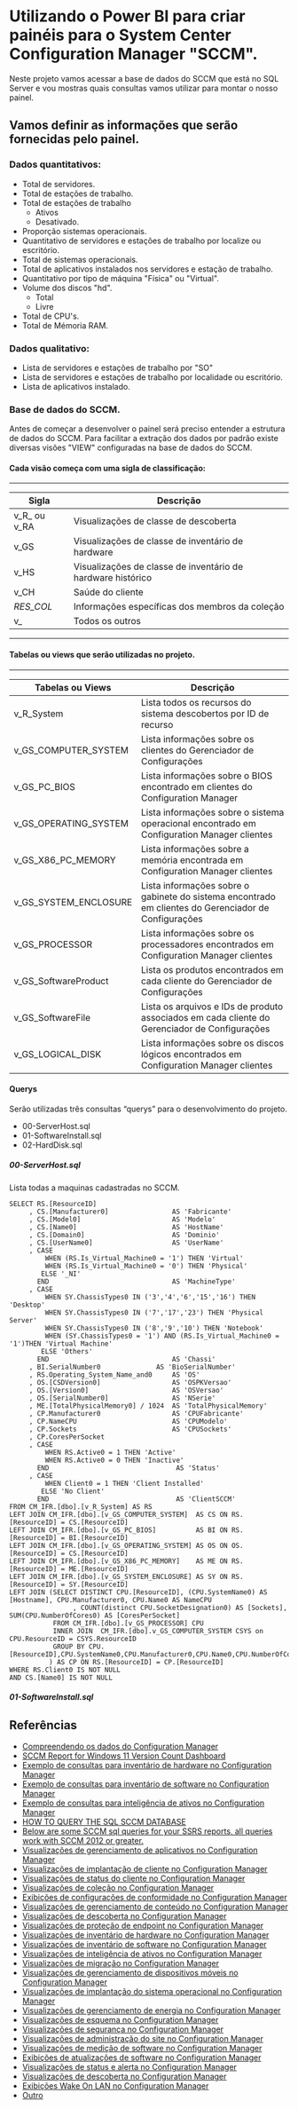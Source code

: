 # Utilizando o Power BI para criar painéis para o System Center Configuration Manager "SCCM".

Neste projeto vamos acessar a base de dados do SCCM que está no SQL Server e vou mostras quais consultas vamos utilizar para montar o nosso painel.

## Vamos definir as informações que serão fornecidas pelo painel.

### Dados quantitativos:
+ Total de servidores.
+ Total de estações de trabalho.
+ Total de estações de trabalho 
  + Ativos
  + Desativado.
+ Proporção sistemas operacionais.
+ Quantitativo de servidores e estações de trabalho por localize ou escritório.
+ Total de sistemas operacionais.
+ Total de aplicativos instalados nos servidores e estação de trabalho.
+ Quantitativo por tipo de máquina "Física" ou "Virtual".
+ Volume dos discos "hd".
  + Total 
  + Livre
+ Total de CPU's.
+ Total de Mémoria RAM.

### Dados qualitativo:
+ Lista de servidores e estações de trabalho por "SO"
+ Lista de servidores e estações de trabalho por localidade ou escritório.
+ Lista de aplicativos instalado.

### Base de dados do SCCM.
Antes de começar a desenvolver o painel será preciso entender a estrutura de dados do SCCM. Para facilitar a extração dos dados por padrão existe diversas visões "VIEW" configuradas na base de dados do SCCM.

#### Cada visão começa com uma sigla de classificação:
-------------------------------
| Sigla         | Descrição    |
|---------------|--------------|
| v_R_ ou v_RA  | Visualizações de classe de descoberta|
| v_GS          | Visualizações de classe de inventário de hardware|
| v_HS          | Visualizações de classe de inventário de hardware histórico|
| v_CH          | Saúde do cliente|
|_RES_COL_      | Informações específicas dos membros da coleção|
| v_            | Todos os outros |
-----------------------------------

#### Tabelas ou views que serão utilizadas no projeto.
-------------------------------
| Tabelas ou Views         | Descrição    |
|---------------|--------------|
|v_R_System|	Lista todos os recursos do sistema descobertos por ID de recurso
|v_GS_COMPUTER_SYSTEM|	Lista informações sobre os clientes do Gerenciador de Configurações
|v_GS_PC_BIOS|	Lista informações sobre o BIOS encontrado em clientes do Configuration Manager
|v_GS_OPERATING_SYSTEM|	Lista informações sobre o sistema operacional encontrado em Configuration Manager clientes
|v_GS_X86_PC_MEMORY|	Lista informações sobre a memória encontrada em Configuration Manager clientes
|v_GS_SYSTEM_ENCLOSURE|	Lista informações sobre o gabinete do sistema encontrado em clientes do Gerenciador de Configurações
|v_GS_PROCESSOR|	Lista informações sobre os processadores encontrados em Configuration Manager clientes
|v_GS_SoftwareProduct| Lista os produtos encontrados em cada cliente do Gerenciador de Configurações
|v_GS_SoftwareFile|	Lista os arquivos e IDs de produto associados em cada cliente do Gerenciador de Configurações
|v_GS_LOGICAL_DISK|	Lista informações sobre os discos lógicos encontrados em Configuration Manager clientes

#### Querys
Serão utilizadas três consultas “querys” para o desenvolvimento do projeto.
+ 00-ServerHost.sql
+ 01-SoftwareInstall.sql
+ 02-HardDisk.sql

##### 00-ServerHost.sql
Lista todas a maquinas cadastradas no SCCM.
````
SELECT RS.[ResourceID]         
     , CS.[Manufacturer0]                AS 'Fabricante'
     , CS.[Model0]                       AS 'Modelo'
     , CS.[Name0]                        AS 'HostName'
     , CS.[Domain0]                      AS 'Dominio'
     , CS.[UserName0]                    AS 'UserName'
     , CASE
         WHEN (RS.Is_Virtual_Machine0 = '1') THEN 'Virtual'
         WHEN (RS.Is_Virtual_Machine0 = '0') THEN 'Physical'
        ELSE '_NI'
       END                               AS 'MachineType'
     , CASE
         WHEN SY.ChassisTypes0 IN ('3','4','6','15','16') THEN 'Desktop'
         WHEN SY.ChassisTypes0 IN ('7','17','23') THEN 'Physical Server'
         WHEN SY.ChassisTypes0 IN ('8','9','10') THEN 'Notebook'
         WHEN (SY.ChassisTypes0 = '1') AND (RS.Is_Virtual_Machine0 = '1')THEN 'Virtual Machine'
        ELSE 'Others'
       END                               AS 'Chassi' 
     , BI.SerialNumber0              AS 'BioSerialNumber'
     , RS.Operating_System_Name_and0     AS 'OS'
     , OS.[CSDVersion0]                  AS 'OSPKVersao'
     , OS.[Version0]                     AS 'OSVersao'
     , OS.[SerialNumber0]                AS 'NSerie'
     , ME.[TotalPhysicalMemory0] / 1024  AS 'TotalPhysicalMemory'
     , CP.Manufacturer0                  AS 'CPUFabricante'
     , CP.NameCPU                        AS 'CPUModelo'
     , CP.Sockets                        AS 'CPUSockets'
     , CP.CoresPerSocket
     , CASE
         WHEN RS.Active0 = 1 THEN 'Active'
         WHEN RS.Active0 = 0 THEN 'Inactive'                     
       END                                AS 'Status'
     , CASE
         WHEN Client0 = 1 THEN 'Client Installed'
        ELSE 'No Client'
       END                                AS 'ClientSCCM'
FROM CM_IFR.[dbo].[v_R_System] AS RS
LEFT JOIN CM_IFR.[dbo].[v_GS_COMPUTER_SYSTEM]  AS CS ON RS.[ResourceID] = CS.[ResourceID]
LEFT JOIN CM_IFR.[dbo].[v_GS_PC_BIOS]          AS BI ON RS.[ResourceID] = BI.[ResourceID]
LEFT JOIN CM_IFR.[dbo].[v_GS_OPERATING_SYSTEM] AS OS ON OS.[ResourceID] = CS.[ResourceID]
LEFT JOIN CM_IFR.[dbo].[v_GS_X86_PC_MEMORY]    AS ME ON RS.[ResourceID] = ME.[ResourceID]
LEFT JOIN CM_IFR.[dbo].[v_GS_SYSTEM_ENCLOSURE] AS SY ON RS.[ResourceID] = SY.[ResourceID]
LEFT JOIN (SELECT DISTINCT CPU.[ResourceID], (CPU.SystemName0) AS [Hostname], CPU.Manufacturer0, CPU.Name0 AS NameCPU
                , COUNT(distinct CPU.SocketDesignation0) AS [Sockets], SUM(CPU.NumberOfCores0) AS [CoresPerSocket]
           FROM CM_IFR.[dbo].[v_GS_PROCESSOR] CPU
           INNER JOIN  CM_IFR.[dbo].v_GS_COMPUTER_SYSTEM CSYS on CPU.ResourceID = CSYS.ResourceID
           GROUP BY CPU.[ResourceID],CPU.SystemName0,CPU.Manufacturer0,CPU.Name0,CPU.NumberOfCores0
          ) AS CP ON RS.[ResourceID] = CP.[ResourceID]
WHERE RS.Client0 IS NOT NULL 
AND CS.[Name0] IS NOT NULL 
````
##### 01-SoftwareInstall.sql



## Referências 
* [Compreendendo os dados do Configuration Manager](https://www.informit.com/articles/article.aspx?p=2514918)
* [SCCM Report for Windows 11 Version Count Dashboard](https://www.anoopcnair.com/sccm-report-for-windows-11-version-count-dashbd/)
* [Exemplo de consultas para inventário de hardware no Configuration Manager](https://docs.microsoft.com/pt-br/mem/configmgr/develop/core/understand/sqlviews/sample-queries-hardware-inventory-configuration-manager)
* [Exemplo de consultas para inventário de software no Configuration Manager](https://docs.microsoft.com/pt-br/mem/configmgr/develop/core/understand/sqlviews/sample-queries-software-inventory-configuration-manager)
* [Exemplo de consultas para inteligência de ativos no Configuration Manager](https://docs.microsoft.com/pt-br/mem/configmgr/develop/core/understand/sqlviews/sample-queries-asset-intelligence-configuration-manager)
* [HOW TO QUERY THE SQL SCCM DATABASE](https://systemcenterdudes.com/how-to-query-the-sql-sccm-database/)
* [Below are some SCCM sql queries for your SSRS reports, all queries work with SCCM 2012 or greater.](https://mynexttech.com/sccm-custom-reports/sccm-sql-queries/)
* [Visualizações de gerenciamento de aplicativos no Configuration Manager](https://docs.microsoft.com/en-us/mem/configmgr/develop/core/understand/sqlviews/application-management-views-configuration-manager)
* [Visualizações de implantação de cliente no Configuration Manager](https://docs.microsoft.com/en-us/mem/configmgr/develop/core/understand/sqlviews/client-deployment-views-configuration-manager)
* [Visualizações de status do cliente no Configuration Manager](https://docs.microsoft.com/en-us/mem/configmgr/develop/core/understand/sqlviews/client-status-views-configuration-manager)
* [Visualizações de coleção no Configuration Manager](https://docs.microsoft.com/en-us/mem/configmgr/develop/core/understand/sqlviews/collection-views-configuration-manager)
* [Exibições de configurações de conformidade no Configuration Manager](https://docs.microsoft.com/en-us/mem/configmgr/develop/core/understand/sqlviews/compliance-settings-views-configuration-manager)
* [Visualizações de gerenciamento de conteúdo no Configuration Manager](https://docs.microsoft.com/en-us/mem/configmgr/develop/core/understand/sqlviews/content-management-views-configuration-manager)
* [Visualizações de descoberta no Configuration Manager](https://docs.microsoft.com/en-us/mem/configmgr/develop/core/understand/sqlviews/discovery-views-configuration-manager)
* [Visualizações de proteção de endpoint no Configuration Manager](https://docs.microsoft.com/en-us/mem/configmgr/develop/core/understand/sqlviews/endpoint-protection-views-configuration-manager)
* [Visualizações de inventário de hardware no Configuration Manager](https://docs.microsoft.com/en-us/mem/configmgr/develop/core/understand/sqlviews/hardware-inventory-views-configuration-manager)
* [Visualizações de inventário de software no Configuration Manager](https://docs.microsoft.com/en-us/mem/configmgr/develop/core/understand/sqlviews/software-inventory-views-configuration-manager)
* [Visualizações de inteligência de ativos no Configuration Manager](https://docs.microsoft.com/en-us/mem/configmgr/develop/core/understand/sqlviews/asset-intelligence-views-configuration-manager)
* [Visualizações de migração no Configuration Manager](https://docs.microsoft.com/en-us/mem/configmgr/develop/core/understand/sqlviews/migration-views-configuration-manager)
* [Visualizações de gerenciamento de dispositivos móveis no Configuration Manager](https://docs.microsoft.com/en-us/mem/configmgr/develop/core/understand/sqlviews/mobile-device-management-views-configuration-manager)
* [Visualizações de implantação do sistema operacional no Configuration Manager](https://docs.microsoft.com/en-us/mem/configmgr/develop/core/understand/sqlviews/operating-system-deployment-views-configuration-manager)
* [Visualizações de gerenciamento de energia no Configuration Manager](https://docs.microsoft.com/en-us/mem/configmgr/develop/core/understand/sqlviews/power-management-views-configuration-manager)
* [Visualizações de esquema no Configuration Manager](https://docs.microsoft.com/en-us/mem/configmgr/develop/core/understand/sqlviews/schema-views-configuration-manager)
* [Visualizações de segurança no Configuration Manager](https://docs.microsoft.com/en-us/mem/configmgr/develop/core/understand/sqlviews/security-views-configuration-manager)
* [Visualizações de administração do site no Configuration Manager](https://docs.microsoft.com/en-us/mem/configmgr/develop/core/understand/sqlviews/site-admin-views-configuration-manager)
* [Visualizações de medição de software no Configuration Manager](https://docs.microsoft.com/en-us/mem/configmgr/develop/core/understand/sqlviews/software-metering-views-configuration-manager)
* [Exibições de atualizações de software no Configuration Manager](https://docs.microsoft.com/en-us/mem/configmgr/develop/core/understand/sqlviews/software-updates-views-configuration-manager)
* [Visualizações de status e alerta no Configuration Manager](https://docs.microsoft.com/en-us/mem/configmgr/develop/core/understand/sqlviews/status-alert-views-configuration-manager)
* [Visualizações de descoberta no Configuration Manager](https://docs.microsoft.com/en-us/mem/configmgr/develop/core/understand/sqlviews/discovery-views-configuration-manager)
* [Exibições Wake On LAN no Configuration Manager](https://docs.microsoft.com/en-us/mem/configmgr/develop/core/understand/sqlviews/wake-lan-views-configuration-manager)
* [Outro](https://docs.microsoft.com/pt-br/mem/configmgr/develop/core/understand/sqlviews/sample-queries-application-management-configuration-manager)
